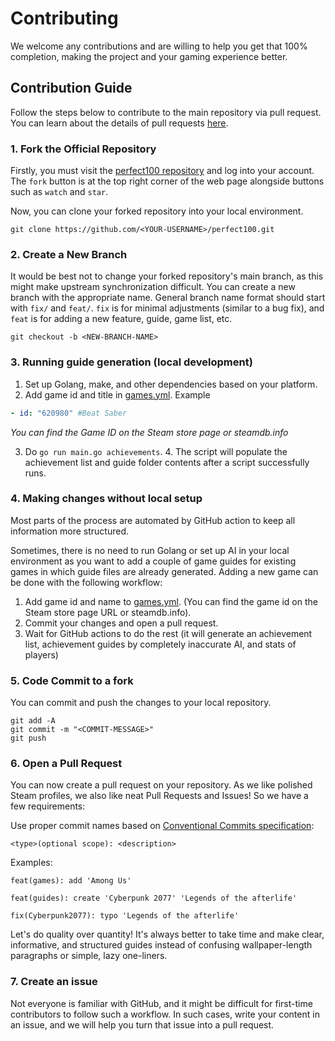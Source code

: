 # Contributing

We welcome any contributions and are willing to help you get that 100% completion, making the project and your gaming experience better.

## Contribution Guide

Follow the steps below to contribute to the main repository via pull request. You can learn about the details of pull requests [here](https://docs.github.com/en/pull-requests/collaborating-with-pull-requests/proposing-changes-to-your-work-with-pull-requests/about-pull-requests).

### 1. Fork the Official Repository

Firstly, you must visit the [perfect100 repository](https://github.com/lukojy3d/perfect100.git) and log into your account. The `fork` button is at the top right corner of the web page alongside buttons such as `watch` and `star`.

Now, you can clone your forked repository into your local environment.

```shell
git clone https://github.com/<YOUR-USERNAME>/perfect100.git
```

### 2. Create a New Branch

It would be best not to change your forked repository's main branch, as this might make upstream synchronization difficult. You can create a new branch with the appropriate name. General branch name format should start with `fix/` and `feat/`. `fix` is for minimal adjustments (similar to a bug fix), and `feat` is for adding a new feature, guide, game list, etc.

```shell
git checkout -b <NEW-BRANCH-NAME>
```

### 3. Running guide generation (local development)

1. Set up Golang, make, and other dependencies based on your platform.
2. Add game id and title in [games.yml](games.yml). Example

```yml
- id: "620980" #Beat Saber
```

_You can find the Game ID on the Steam store page or steamdb.info_ 

3. Do `go run main.go achievements`. 4. The script will populate the achievement list and guide folder contents after a script successfully runs.

### 4. Making changes without local setup

Most parts of the process are automated by GitHub action to keep all information more structured.

Sometimes, there is no need to run Golang or set up AI in your local environment as you want to add a couple of game guides for existing games in which guide files are already generated. Adding a new game can be done with the following workflow:

1. Add game id and name to [games.yml](/games.yml). (You can find the game id on the Steam store page URL or steamdb.info).
2. Commit your changes and open a pull request.
3. Wait for GitHub actions to do the rest (it will generate an achievement list, achievement guides by completely inaccurate AI, and stats of players)

### 5. Code Commit to a fork

You can commit and push the changes to your local repository.

```shell
git add -A
git commit -m "<COMMIT-MESSAGE>"
git push
```

### 6. Open a Pull Request

You can now create a pull request on your repository. As we like polished Steam profiles, we also like neat Pull Requests and Issues! So we have a few requirements:

Use proper commit names based on [Conventional Commits specification](https://www.conventionalcommits.org):

```
<type>(optional scope): <description>
```

Examples:

`feat(games): add 'Among Us'`

`feat(guides): create 'Cyberpunk 2077' 'Legends of the afterlife'`

`fix(Cyberpunk2077): typo 'Legends of the afterlife'`

Let's do quality over quantity! It's always better to take time and make clear, informative, and structured guides instead of confusing wallpaper-length paragraphs or simple, lazy one-liners.

### 7. Create an issue

Not everyone is familiar with GitHub, and it might be difficult for first-time contributors to follow such a workflow. In such cases, write your content in an issue, and we will help you turn that issue into a pull request.
